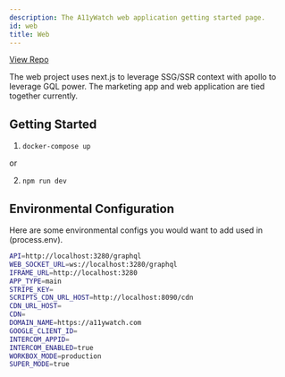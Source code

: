 ```yaml
---
description: The A11yWatch web application getting started page.
id: web
title: Web
---
```


[View Repo](https://github.com/a11ywatch/web)

The web project uses next.js to leverage SSG/SSR context with apollo to leverage GQL power. The marketing app and web application are tied together currently.

## Getting Started

1. `docker-compose up`

or

2. `npm run dev`

## Environmental Configuration

Here are some environmental configs you would want to add used in (process.env).

```sh
API=http://localhost:3280/graphql
WEB_SOCKET_URL=ws://localhost:3280/graphql
IFRAME_URL=http://localhost:3280
APP_TYPE=main
STRIPE_KEY=
SCRIPTS_CDN_URL_HOST=http://localhost:8090/cdn
CDN_URL_HOST=
CDN=
DOMAIN_NAME=https://a11ywatch.com
GOOGLE_CLIENT_ID=
INTERCOM_APPID=
INTERCOM_ENABLED=true
WORKBOX_MODE=production
SUPER_MODE=true
```
